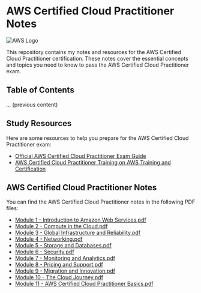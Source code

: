 # AWS Certified Cloud Practitioner Notes

![AWS Logo](https://aws.amazon.com/images/logos/aws_logo_smile.png)

This repository contains my notes and resources for the AWS Certified Cloud Practitioner certification. These notes cover the essential concepts and topics you need to know to pass the AWS Certified Cloud Practitioner exam.

## Table of Contents
... (previous content)

## Study Resources

Here are some resources to help you prepare for the AWS Certified Cloud Practitioner exam:

- [Official AWS Certified Cloud Practitioner Exam Guide](https://aws.amazon.com/certifications/certified-cloud-practitioner/)
- [AWS Certified Cloud Practitioner Training on AWS Training and Certification](https://www.aws.training/Details/Curriculum?id=20685)

## AWS Certified Cloud Practitioner Notes

You can find the AWS Certified Cloud Practitioner notes in the following PDF files:

- [Module 1 - Introduction to Amazon Web Services.pdf](Module%201%20-%20Introduction%20to%20Amazon%20Web%20Services%20.pdf)
- [Module 2 - Compute in the Cloud.pdf](Module%202%20-%20Compute%20in%20the%20Cloud.pdf)
- [Module 3 - Global Infrastructure and Reliability.pdf](Module%203%20-%20Global%20Infrastructure%20and%20Reliability.pdf)
- [Module 4 - Networking.pdf](Module%204%20-%20Networking.pdf)
- [Module 5 - Storage and Databases.pdf](Module%205%20-%20Storage%20and%20Databases.pdf)
- [Module 6 - Security.pdf](Module%206%20-%20Security.pdf)
- [Module 7 - Monitoring and Analytics.pdf](Module%207%20-%20Monitoring%20and%20Analytics.pdf)
- [Module 8 - Pricing and Support.pdf](Module%208%20-%20Pricing%20and%20Support.pdf)
- [Module 9 - Migration and Innovation.pdf](Module%209%20-%20Migration%20and%20Innovation.pdf)
- [Module 10 - The Cloud Journey.pdf](Module%2010%20-%20The%20Cloud%20Journey.pdf)
- [Module 11 - AWS Certified Cloud Practitioner Basics.pdf](Module%2011%20-%20AWS%20Certified%20Cloud%20Practitioner%20Basics.pdf)

